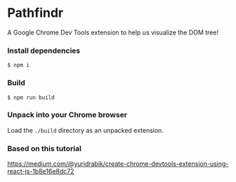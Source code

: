 # Pathfindr

A Google Chrome Dev Tools extension to help us visualize the DOM tree!

### Install dependencies

```
$ npm i
```

### Build

```
$ npm run build
```

### Unpack into your Chrome browser

Load the `./build` directory as an unpacked extension.

### Based on this tutorial

https://medium.com/@yuridrabik/create-chrome-devtools-extension-using-react-js-1b8e16e8dc72
